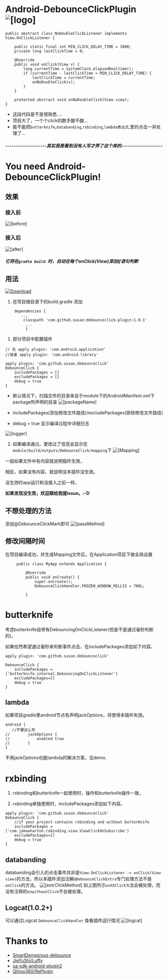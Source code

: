 # Android-DebounceClickPlugin  ![[logo]](https://raw.githubusercontent.com/chouchouyu/Android-DebounceClickPlugin/master/files/logo.png)
```
public abstract class NoDoubleClickListener implements View.OnClickListener {

    public static final int MIN_CLICK_DELAY_TIME = 1000;
    private long lastClickTime = 0;

    @Override
    public void onClick(View v) {
        long currentTime = SystemClock.elapsedRealtime();
        if (currentTime - lastClickTime > MIN_CLICK_DELAY_TIME) {
            lastClickTime = currentTime;
            onNoDoubleClick(v);
        }
    }

    protected abstract void onNoDoubleClick(View view);
}
```
>
 * 这段代码是不是很熟悉....
 * 项目大了，一个个click的数手酸不酸...
 * 能不能把`butterknife`,`databanding`,`rxbinding`,`lambda表达式`,里的点击一并处理了...

##### --------------------其实我是看到没有人写才弄了这个库的--------------------
# You need Android-DebounceClickPlugin!


## 效果
### 接入前
![[before]](https://raw.githubusercontent.com/chouchouyu/Android-DebounceClickPlugin/master/files/before.png)
### 接入后
![[after]](https://raw.githubusercontent.com/chouchouyu/Android-DebounceClickPlugin/master/files/after.png)
##### 它将在`gradle build `时，自动在每个onClick(View)添加if语句判断 



## 用法
[ ![Download](https://api.bintray.com/packages/wusanm/maven/debounceclick-plugin/images/download.svg?version=1.0.2) ](https://bintray.com/wusanm/maven/debounceclick-plugin/1.0.2/link)
1. 在项目根目录下的build.gradle 添加
```
    dependencies {
       ...
        classpath 'com.github.susan:debounceclick-plugin:1.0.1'
         ...
         }
```
1. 部分项目中配置插件

```
// 在 apply plugin: 'com.android.application'
//或者 apply plugin: 'com.android.library'

apply plugin: 'com.github.susan.debounceclick'
DebounceClick {
    includePackages = []
    excludePackages = []
    debug = true
}
```

* 默认情况下，扫描文件的目录来自于module下的AndroidManifest.xml下package所声明的目录
![[packageName]](https://raw.githubusercontent.com/chouchouyu/Android-DebounceClickPlugin/master/files/packageName.png)
* includePackages(添加修改文件路径)/excludePackages(排除修改文件路径)

* debug = true 显示编译过程中详细日志

![[logger]](https://raw.githubusercontent.com/chouchouyu/Android-DebounceClickPlugin/master/files/logger.png)

2. 如果编译通过。更改过了信息会显示在`module/build/outputs/DebounceClick/mapping`下
![[Mapping]](https://raw.githubusercontent.com/chouchouyu/Android-DebounceClickPlugin/master/files/Mapping.png)

一般如果文件中有内容就说明插件生效，

相反，如果没有内容，就说明没本插件没生效。

没生效时app运行和没接入之前一样。

**如果发现没生效，欢迎跟给我提issue。:-D**

## 不想处理的方法
  添加@DebounceClickMark即可
![[passMethod]](https://raw.githubusercontent.com/chouchouyu/Android-DebounceClickPlugin/master/files/passMethod.png)
## 修改间隔时间
 在项目编译成功，并生成Mapping文件后，在Application项目下做全局设置
 ```
      public class MyApp extends Application {
      
          @Override
          public void onCreate() {
              super.onCreate();
              DebounceClickHandler.FROZEN_WINDOW_MILLIS = 700L;
        
          }
```

# butterknife 
考虑butterknife自带有DebouncingOnClickListener(但是不是通过毫秒判断的)，

如果任然希望通过毫秒来判断事件点击，在includePackages添加如下内容。
```
apply plugin: 'com.github.susan.debounceclick'

DebounceClick {
    includePackages = ['butterknife.internal.DebouncingOnClickListener']
    excludePackages=[]
    debug = true
}
```
## lambda
如果项目gradle里android节点有声明jackOptions，将使得本插件失效。
```
android {
   //不要这么写
//        jackOptions {
//            enabled true
//        }
}
```
不用jackOptions也能lambda的解决方案，见demo.
# rxbinding

1. rxbinding和butterknife一起使用时，操作和butterknife操作一致，

2. rxbinding单独使用时，includePackages添加如下内容。

```
apply plugin: 'com.github.susan.debounceclick'
DebounceClick {
    //if your project contains rxbinding and without butterKnife
    includePackages = ['com.jakewharton.rxbinding.view.ViewClickOnSubscribe']
    excludePackages=[]
    debug = true
}
```

## databanding
 databanding会引入的点击事件并非是`View.OnClickListener -> onClick(View view)`的方法，所以本插件添加注解`@DebounceClickExtra`专门处理方法不是`onClick`的方法。
![[extrClickMethod]](https://raw.githubusercontent.com/chouchouyu/Android-DebounceClickPlugin/master/files/extrClickMethod.png)
 如上图所示`onXXClick方`法会被处理，而没有注释的`onwithoutClick`不会被处理。
 
## Logcat(1.0.2+)
可以通过Logcat `DebounceClickHandler` 查看插件运行情况
![[logcat]](https://raw.githubusercontent.com/chouchouyu/Android-DebounceClickPlugin/master/files/logcat.png)


# Thanks to
* [SmartDengg/sug-debounce](https://github.com/SmartDengg/sug-debounce)
* [JieYuShi/Luffy](https://github.com/JieYuShi/Luffy)
* [sa-sdk-android-plugin2](https://github.com/sensorsdata/sa-sdk-android-plugin2)
* [Qihoo360/RePlugin](https://github.com/Qihoo360/RePlugin)
         
 
